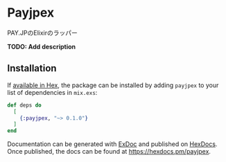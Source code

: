# Payjpex
PAY.JPのElixirのラッパー

**TODO: Add description**

## Installation

If [available in Hex](https://hex.pm/docs/publish), the package can be installed
by adding `payjpex` to your list of dependencies in `mix.exs`:

```elixir
def deps do
  [
    {:payjpex, "~> 0.1.0"}
  ]
end
```

Documentation can be generated with [ExDoc](https://github.com/elixir-lang/ex_doc)
and published on [HexDocs](https://hexdocs.pm). Once published, the docs can
be found at <https://hexdocs.pm/payjpex>.

